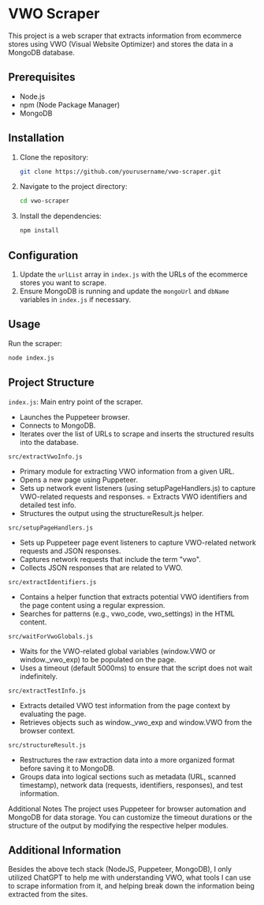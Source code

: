 # VWO Scraper

This project is a web scraper that extracts information from ecommerce stores using VWO (Visual Website Optimizer) and stores the data in a MongoDB database.

## Prerequisites

- Node.js
- npm (Node Package Manager)
- MongoDB

## Installation

1. Clone the repository:
   ```sh
   git clone https://github.com/yourusername/vwo-scraper.git
   ```
2. Navigate to the project directory:
   ```sh
   cd vwo-scraper
   ```
3. Install the dependencies:
   ```sh
   npm install
   ```

## Configuration

1. Update the `urlList` array in `index.js` with the URLs of the ecommerce stores you want to scrape.
2. Ensure MongoDB is running and update the `mongoUrl` and `dbName` variables in `index.js` if necessary.

## Usage

Run the scraper:

```sh
node index.js
```

## Project Structure

`index.js`: Main entry point of the scraper.

- Launches the Puppeteer browser.
- Connects to MongoDB.
- Iterates over the list of URLs to scrape and inserts the structured results into the database.

`src/extractVwoInfo.js`

- Primary module for extracting VWO information from a given URL.
- Opens a new page using Puppeteer.
- Sets up network event listeners (using setupPageHandlers.js) to capture VWO-related requests and responses.
  = Extracts VWO identifiers and detailed test info.
- Structures the output using the structureResult.js helper.

`src/setupPageHandlers.js`

- Sets up Puppeteer page event listeners to capture VWO-related network requests and JSON responses.
- Captures network requests that include the term "vwo".
- Collects JSON responses that are related to VWO.

`src/extractIdentifiers.js`

- Contains a helper function that extracts potential VWO identifiers from the page content using a regular expression.
- Searches for patterns (e.g., vwo_code, vwo_settings) in the HTML content.

`src/waitForVwoGlobals.js`

- Waits for the VWO-related global variables (window.VWO or window.\_vwo_exp) to be populated on the page.
- Uses a timeout (default 5000ms) to ensure that the script does not wait indefinitely.

`src/extractTestInfo.js`

- Extracts detailed VWO test information from the page context by evaluating the page.
- Retrieves objects such as window.\_vwo_exp and window.VWO from the browser context.

`src/structureResult.js`

- Restructures the raw extraction data into a more organized format before saving it to MongoDB.
- Groups data into logical sections such as metadata (URL, scanned timestamp), network data (requests, identifiers, responses), and test information.

Additional Notes
The project uses Puppeteer for browser automation and MongoDB for data storage. You can customize the timeout durations or the structure of the output by modifying the respective helper modules.

## Additional Information

Besides the above tech stack (NodeJS, Puppeteer, MongoDB), I only utilized ChatGPT to help me with understanding VWO, what tools I can use to scrape information from it, and helping break down the information being extracted from the sites.
